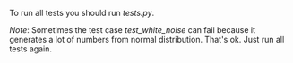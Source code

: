 To run all tests you should run *tests.py*.

*Note*: Sometimes the test case *test_white_noise* can fail because it generates a lot of numbers from normal distribution. That's ok. Just run all tests again.

